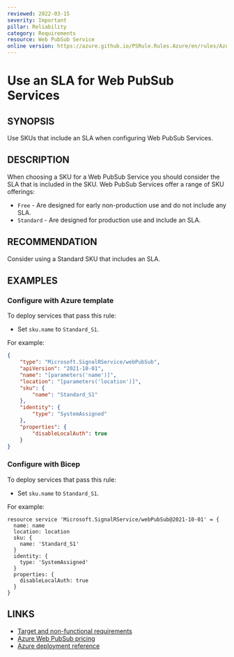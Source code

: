 ```yaml
---
reviewed: 2022-03-15
severity: Important
pillar: Reliability
category: Requirements
resource: Web PubSub Service
online version: https://azure.github.io/PSRule.Rules.Azure/en/rules/Azure.WebPubSub.SLA/
---
```


# Use an SLA for Web PubSub Services

## SYNOPSIS

Use SKUs that include an SLA when configuring Web PubSub Services.

## DESCRIPTION

When choosing a SKU for a Web PubSub Service you should consider the SLA that is included in the SKU.
Web PubSub Services offer a range of SKU offerings:

- `Free` - Are designed for early non-production use and do not include any SLA.
- `Standard` - Are designed for production use and include an SLA.

## RECOMMENDATION

Consider using a Standard SKU that includes an SLA.

## EXAMPLES

### Configure with Azure template

To deploy services that pass this rule:

- Set `sku.name` to `Standard_S1`.

For example:

```json
{
    "type": "Microsoft.SignalRService/webPubSub",
    "apiVersion": "2021-10-01",
    "name": "[parameters('name')]",
    "location": "[parameters('location')]",
    "sku": {
        "name": "Standard_S1"
    },
    "identity": {
        "type": "SystemAssigned"
    },
    "properties": {
        "disableLocalAuth": true
    }
}
```

### Configure with Bicep

To deploy services that pass this rule:

- Set `sku.name` to `Standard_S1`.

For example:

```bicep
resource service 'Microsoft.SignalRService/webPubSub@2021-10-01' = {
  name: name
  location: location
  sku: {
    name: 'Standard_S1'
  }
  identity: {
    type: 'SystemAssigned'
  }
  properties: {
    disableLocalAuth: true
  }
}
```

## LINKS

- [Target and non-functional requirements](https://learn.microsoft.com/azure/architecture/framework/resiliency/design-requirements#availability-targets)
- [Azure Web PubSub pricing](https://azure.microsoft.com/pricing/details/web-pubsub/)
- [Azure deployment reference](https://docs.microsoft.com/azure/templates/microsoft.signalrservice/webpubsub)
